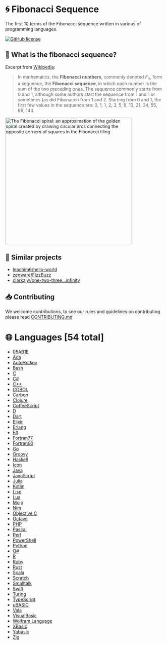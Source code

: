 # 🌀 Fibonacci Sequence

The first 10 terms of the Fibonacci sequence written in various of programming languages.

[![GitHub license](https://img.shields.io/github/license/diamond-ore/Fibonacci-Sequence)](https://img.shields.io/github/license/diamond-ore/Fibonacci-Sequence)

## 🤔 What is the fibonacci sequence?

Excerpt from [Wikipedia](https://en.wikipedia.org/wiki/Fibonacci_sequence):

> In mathematics, the **Fibonacci numbers**, commonly denoted $F_n$, form a sequence, the **Fibonacci sequence**, in which each number is the sum of the two preceding ones. The sequence commonly starts from 0 and 1, although some authors start the sequence from 1 and 1 or sometimes (as did Fibonacci) from 1 and 2. Starting from 0 and 1, the first few values in the sequence are: 0, 1, 1, 2, 3, 5, 8, 13, 21, 34, 55, 89, 144.

<image src="https://upload.wikimedia.org/wikipedia/commons/thumb/b/b9/Fibonacci_Spiral.svg/1920px-Fibonacci_Spiral.svg.png" width="400" alt="The Fibonacci spiral: an approximation of the golden spiral created by drawing circular arcs connecting the opposite corners of squares in the Fibonacci tiling" title="Fibonacci Spiral">

## 🌳 Similar projects

- [leachim6/hello-world](https://github.com/leachim6/hello-world)
- [zenware/FizzBuzz](https://github.com/zenware/FizzBuzz)
- [clarkzjw/one-two-three...infinity](https://github.com/clarkzjw/one-two-three...infinity)

## 📥 Contributing

We welcome contributions, to see our rules and guidelines on contributing please read [CONTRIBUTING.md](CONTRIBUTING.md)

# 🌐 Languages <!-- Languages start -->[54 total]

- [05AB1E](./src/%23/05AB1E)
- [Ada](./src/A/Ada)
- [AutoHotkey](./src/A/AutoHotkey)
- [Bash](./src/B/Bash)
- [C](./src/C/C)
- [C#](./src/C/C%23)
- [C++](./src/C/C%2B%2B)
- [COBOL](./src/C/COBOL)
- [Carbon](./src/C/Carbon)
- [Clojure](./src/C/Clojure)
- [CoffeeScript](./src/C/CoffeeScript)
- [D](./src/D/D)
- [Dart](./src/D/Dart)
- [Elixir](./src/E/Elixir)
- [Erlang](./src/E/Erlang)
- [F#](./src/F/F%23)
- [Fortran77](./src/F/Fortran77)
- [Fortran90](./src/F/Fortran90)
- [Go](./src/G/Go)
- [Groovy](./src/G/Groovy)
- [Haskell](./src/H/Haskell)
- [Icon](./src/I/Icon)
- [Java](./src/J/Java)
- [JavaScript](./src/J/JavaScript)
- [Julia](./src/J/Julia)
- [Kotlin](./src/K/Kotlin)
- [Lisp](./src/L/Lisp)
- [Lua](./src/L/Lua)
- [Mojo](./src/M/Mojo)
- [Nim](./src/N/Nim)
- [Objective C](./src/O/Objective%20C)
- [Octave](./src/O/Octave)
- [PHP](./src/P/PHP)
- [Pascal](./src/P/Pascal)
- [Perl](./src/P/Perl)
- [PowerShell](./src/P/PowerShell)
- [Python](./src/P/Python)
- [Q#](./src/Q/Q%23)
- [R](./src/R/R)
- [Ruby](./src/R/Ruby)
- [Rust](./src/R/Rust)
- [Scala](./src/S/Scala)
- [Scratch](./src/S/Scratch)
- [Smalltalk](./src/S/Smalltalk)
- [Swift](./src/S/Swift)
- [Turing](./src/T/Turing)
- [TypeScript](./src/T/TypeScript)
- [uBASIC](./src/U/uBASIC)
- [Vala](./src/V/Vala)
- [VisualBasic](./src/V/VisualBasic)
- [Wolfram Language](./src/W/Wolfram%20Language)
- [XBasic](./src/X/XBasic)
- [Yabasic](./src/Y/Yabasic)
- [Zig](./src/Z/Zig)

<!-- Languages end -->
